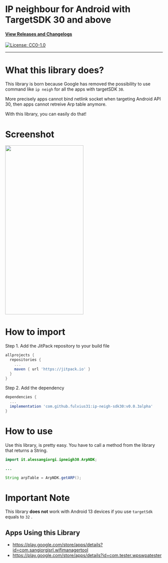 # IP neighbour for Android with TargetSDK 30 and above

#### [View Releases and Changelogs](https://github.com/fulvius31/ip-neigh-sdk30/releases)

[![License: CC0-1.0](https://img.shields.io/badge/License-CC0_1.0-lightgrey.svg)](http://creativecommons.org/publicdomain/zero/1.0/)

---
# What this library does?

This library is born because Google has removed the possibility to use command like `ip neigh` for all the apps with targetSDK `30`.

More precisely apps cannot bind netlink socket when targeting Android API 30, then apps cannot retreive Arp table anymore.

With this library, you can easily do that!

# Screenshot
<img src="https://github.com/fulvius31/ip-neigh-sdk30/blob/main/ipneigh_screen.png" width="250" height="540">

# How to import

Step 1. Add the JitPack repository to your build file
```gradle
allprojects {
  repositories {
    ...
    maven { url 'https://jitpack.io' }
  }
}
```

Step 2. Add the dependency
```gradle
dependencies {
  ...
  implementation 'com.github.fulvius31:ip-neigh-sdk30:v0.0.3alpha'
}
```

# How to use

Use this library, is pretty easy. You have to call a method from the library that returns a String.

``` java
import it.alessangiorgi.ipneigh30.ArpNDK;

...

String arpTable = ArpNDK.getARP();
```

# Important Note

This library **does not** work with Android 13 devices if you use `targetSdk` equals to `32` .

## Apps Using this Library

- https://play.google.com/store/apps/details?id=com.sangiorgisrl.wifimanagertool
- https://play.google.com/store/apps/details?id=com.tester.wpswpatester
